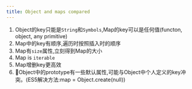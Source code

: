 ```yaml
---
title: Object and maps compared
---
```


1. Object的key只能是`String`和`Symbols`,Map的key可以是任何值(functon, object, any primitive)
2. Map中的key有顺序,遍历时按照插入时的顺序
3. Map有`size`属性,立刻得到Map的大小
4. Map is `iterable`
5. Map增删key更高效
6. Object中的prototype有一些默认属性,可能与Object中个人定义的key冲突。(ES5解决方法:map = Object.create(null))